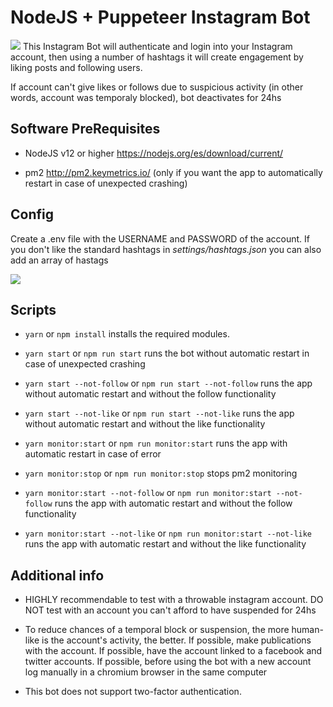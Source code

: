 
# NodeJS + Puppeteer Instagram Bot
![](https://i.imgur.com/1ug6S0N.jpg)
This Instagram Bot will authenticate and login into your Instagram account, then using a number of hashtags it will create engagement by liking posts and following users.

If account can't give likes or follows due to suspicious activity (in other words, account was temporaly blocked), bot deactivates for 24hs

  

## Software PreRequisites

* NodeJS v12 or higher https://nodejs.org/es/download/current/

* pm2 http://pm2.keymetrics.io/ (only if you want the app to automatically restart in case of unexpected crashing)

  

## Config

Create a .env file with the USERNAME and PASSWORD of the account. If you don't like the standard hashtags in *settings/hashtags.json* you can also add an array of hastags

![](https://i.imgur.com/GHE6b0R.png)

  

## Scripts

*  `yarn` or `npm install` installs the required modules.

*  `yarn start` or `npm run start` runs the bot without automatic restart in case of unexpected crashing

*  `yarn start --not-follow` or `npm run start --not-follow` runs the app without automatic restart and without the follow functionality

*  `yarn start --not-like` or `npm run start --not-like` runs the app without automatic restart and without the like functionality

*  `yarn monitor:start` or `npm run monitor:start` runs the app with automatic restart in case of error

*  `yarn monitor:stop` or `npm run monitor:stop` stops pm2 monitoring

*  `yarn monitor:start --not-follow` or `npm run monitor:start --not-follow` runs the app with automatic restart and without the follow functionality

*  `yarn monitor:start --not-like` or `npm run monitor:start --not-like` runs the app with automatic restart and without the like functionality

  

## Additional info

* HIGHLY recommendable to test with a throwable instagram account. DO NOT test with an account you can't afford to have suspended for 24hs

* To reduce chances of a temporal block or suspension, the more human-like is the account's activity, the better. If possible, make publications with the account. If possible, have the account linked to a facebook and twitter accounts. If possible, before using the bot with a new account log manually in a chromium browser in the same computer

* This bot does not support two-factor authentication.